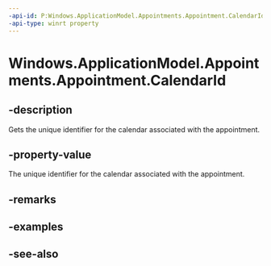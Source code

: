```yaml
---
-api-id: P:Windows.ApplicationModel.Appointments.Appointment.CalendarId
-api-type: winrt property
---
```


<!-- Property syntax
public string CalendarId { get; }
-->

# Windows.ApplicationModel.Appointments.Appointment.CalendarId

## -description
Gets the unique identifier for the calendar associated with the appointment.

## -property-value
The unique identifier for the calendar associated with the appointment.

## -remarks

## -examples

## -see-also
